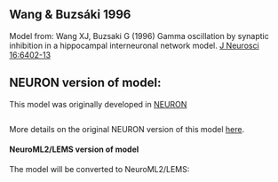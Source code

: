 ## Wang & Buzsáki 1996

Model from: Wang XJ, Buzsaki G (1996) Gamma oscillation by synaptic inhibition in a hippocampal interneuronal network model. [J Neurosci 16:6402-13](http://www.jneurosci.org/content/16/20/6402.full)

## NEURON version of model:

This model was originally developed in [NEURON](https://www.neuron.yale.edu/neuron/)

![]()

More details on the original NEURON version of this model [here]().

#### NeuroML2/LEMS version of model

The model will be converted to NeuroML2/LEMS:
